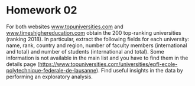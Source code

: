 # Homework 02

For both websites www.topuniversities.com and www.timeshighereducation.com obtain the 200 top-ranking universities (ranking 2018). In particular, extract the following fields for each university: name, rank, country and region, number of faculty members (international and total) and number of students (international and total). Some information is not available in the main list and you have to find them in the details page (https://www.topuniversities.com/universities/epfl-ecole-polytechnique-federale-de-lausanne). Find useful insights in the data by performing an exploratory analysis.
